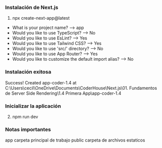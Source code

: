 ### Instalación de Next.js
1. npx create-next-app@latest

- What is your project name?                                --> app 
- Would you like to use TypeScript?                         --> No
- Would you like to use EsLint?                             --> Yes
- Would you like to use Tailwind CSS?                       --> Yes
- Would you like to use 'src/' directory?                   --> No
- Would you like to use App Router?                         --> Yes
- Would you like to customize the default import alias?     --> No

### Instalación exitosa
Success! Created app-coder-1.4 at C:\Users\cecil\OneDrive\Documents\CoderHouse\Next.js\01. Fundamentos de Server Side Rendering\1.4 Primera App\app-coder-1.4

### Inicializar la aplicación
2. npm run dev 

### Notas importantes
app carpeta principal de trabajo
public carpeta de archivos estaticos